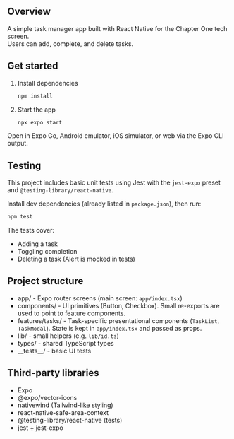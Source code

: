 ## Overview

A simple task manager app built with React Native for the Chapter One tech screen.  
Users can add, complete, and delete tasks.

## Get started

1. Install dependencies

   ```bash
   npm install
   ```

2. Start the app

   ```bash
   npx expo start
   ```

Open in Expo Go, Android emulator, iOS simulator, or web via the Expo CLI output.

## Testing

This project includes basic unit tests using Jest with the `jest-expo` preset and `@testing-library/react-native`.

Install dev dependencies (already listed in `package.json`), then run:

```bash
npm test
```

The tests cover:

- Adding a task
- Toggling completion
- Deleting a task (Alert is mocked in tests)

## Project structure

- app/ - Expo router screens (main screen: `app/index.tsx`)
- components/ - UI primitives (Button, Checkbox). Small re-exports are used to point to feature components.
- features/tasks/ - Task-specific presentational components (`TaskList`, `TaskModal`). State is kept in `app/index.tsx` and passed as props.
- lib/ - small helpers (e.g. `lib/id.ts`)
- types/ - shared TypeScript types
- \_\_tests\_\_/ - basic UI tests

## Third-party libraries

- Expo
- @expo/vector-icons
- nativewind (Tailwind-like styling)
- react-native-safe-area-context
- @testing-library/react-native (tests)
- jest + jest-expo
